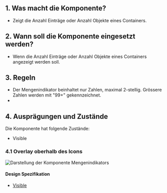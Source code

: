 ## 1. Was macht die Komponente?
* Zeigt die Anzahl Einträge oder Anzahl Objekte eines Containers.  


## 2. Wann soll die Komponente eingesetzt werden?
* Wenn die Anzahl Einträge oder Anzahl Objekte eines Containers angezeigt werden soll. 


## 3. Regeln
* Der Mengenindikator beinhaltet nur Zahlen, maximal 2-stellig. Grössere Zahlen werden mit "99+" gekennzeichnet.
* 


## 4. Ausprägungen und Zustände
Die Komponente hat folgende Zustände:
* Visible

### 4.1 Overlay oberhalb des Icons
![Darstellung der Komponente Mengenindikators](https://raw.githubusercontent.com/sbb-design-systems/design-system-webapp-documentation/master/documentation/components/badge/images/Badge_Default.png 'class: image')

#### Design Spezifikation
* [Visible](https://www.sketch.com/s/58b25e4c-bf9c-4f74-973f-503538fcbea2/a/nKQDxd#Inspector)
